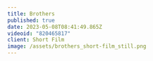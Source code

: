 ```yaml
---
title: Brothers
published: true
date: 2023-05-08T08:41:49.865Z
videoid: "820465817"
client: Short Film
image: /assets/brothers_short-film_still.png
---
```

